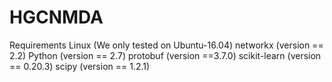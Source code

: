 # HGCNMDA
Requirements
Linux (We only tested on Ubuntu-16.04)
networkx (version == 2.2)
Python (version == 2.7)
protobuf (version ==3.7.0)
scikit-learn (version == 0.20.3)
scipy (version == 1.2.1)
